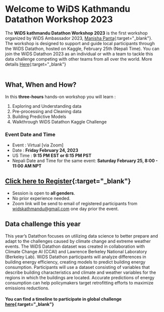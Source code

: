 # Welcome to WiDS Kathmandu Datathon Workshop 2023

The **WiDS kathmandu Datathon Workshop 2023** is the first workshop organized by WiDS Ambassador 2023, [Manisha Panta](https://www.linkedin.com/in/manishapanta/){:target="_blank"}. 
The workshop is designed to support and guide local participants through the WiDS Datathon, hosted on Kaggle, February 25th (Nepali Time). You can join the WiDS Datathon 2023 as an individual or with a team to tackle this data challenge competing with other teams from all over the world. More details [Here](https://www.widsconference.org/datathon.html){:target="_blank"} <br><br>

## What, When and How?
In this **three-hours** hands-on workshop you will learn : 
1. Exploring and Understanding data
2. Pre-processing and Cleaning data
3. Building Predictive Models
4. Walkthrough WiDS Datathon Kaggle Challenge

 
### Event Date and Time
- Event : Virtual [via Zoom]
- Date : **Friday February 24, 2023** 
- US Time : **9:15 PM EST or 6:15 PM PST**
- Nepali Date and Time for the same event: **Saturday February 25, 8:00 - 11:00 AM NPT**

## [Click here to Register](https://docs.google.com/forms/d/e/1FAIpQLSfdCtIKwWxv93wPbhta_dlyyLKoTFLuShdkNJiLArXEzJvIBg/viewform){:target="_blank"}
- Session is open to **all genders**. 
- No prior experience needed.
- Zoom link will be send to email of registered participants from widskathmandu@gmail.com one day prior the event. 

## Data challenge this year
This year’s Datathon focuses on utilizing data science to better prepare and adapt to the challenges caused by climate change and extreme weather events. The WiDS Datathon dataset was created in collaboration with Climate Change AI (CCAI) and Lawrence Berkeley National Laboratory (Berkeley Lab). WiDS Datathon participants will analyze differences in building energy efficiency, creating models to predict building energy consumption. Participants will use a dataset consisting of variables that describe building characteristics and climate and weather variables for the regions in which the buildings are located. Accurate predictions of energy consumption can help policymakers target retrofitting efforts to maximize emissions reductions. 

#### You can find a timeline to participate in global challenge [here](https://www.widsconference.org/datathon_details.html){:target="_blank"}



